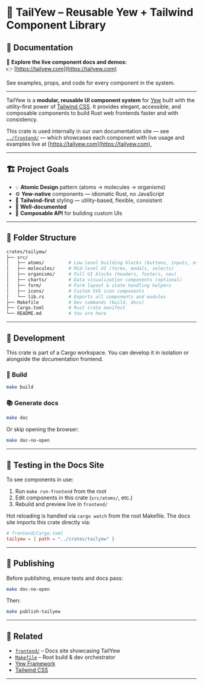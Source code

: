 <!-- crates/tailyew/README.md -->
# 🧩 TailYew – Reusable Yew + Tailwind Component Library

## 📘 Documentation

🧪 **Explore the live component docs and demos:**  
👉 [https://tailyew.com](https://tailyew.com)

See examples, props, and code for every component in the system.

---

TailYew is a **modular, reusable UI component system** for [Yew](https://yew.rs) built with the utility-first power of [Tailwind CSS](https://tailwindcss.com). It provides elegant, accessible, and composable components to build Rust web frontends faster and with consistency.

This crate is used internally in our own documentation site — see [`../frontend/`](../../frontend) — which showcases each component with live usage and examples live at [https://tailyew.com](https://tailyew.com),

---

## 🏗️ Project Goals

- 💡 **Atomic Design** pattern (atoms → molecules → organisms)
- ⚙️ **Yew-native** components — idiomatic Rust, no JavaScript
- 🎨 **Tailwind-first** styling — utility-based, flexible, consistent
- 🧪 **Well-documented** 
- 🧩 **Composable API** for building custom UIs

---

## 📁 Folder Structure

```bash
crates/tailyew/
├── src/
│   ├── atoms/         # Low-level building blocks (buttons, inputs, etc.)
│   ├── molecules/     # Mid-level UI (forms, modals, selects)
│   ├── organisms/     # Full UI blocks (headers, footers, nav)
│   ├── charts/        # Data visualization components (optional)
│   ├── form/          # Form layout & state handling helpers
│   ├── icons/         # Custom SVG icon components
│   └── lib.rs         # Exports all components and modules
├── Makefile           # Dev commands (build, docs)
├── Cargo.toml         # Rust crate manifest
└── README.md          # You are here
```

---

## 🧰 Development

This crate is part of a Cargo workspace. You can develop it in isolation or alongside the documentation frontend.

### 🔧 Build

```bash
make build
```

### 📚 Generate docs

```bash
make doc
```

Or skip opening the browser:

```bash
make doc-no-open
```

---

## 🧪 Testing in the Docs Site

To see components in use:

1. Run `make run-frontend` from the root
2. Edit components in this crate (`src/atoms/`, etc.)
3. Rebuild and preview live in `frontend/`

Hot reloading is handled via `cargo watch` from the root Makefile. The docs site imports this crate directly via:

```toml
# frontend/Cargo.toml
tailyew = { path = "../crates/tailyew" }
```

---

## 🚀 Publishing

Before publishing, ensure tests and docs pass:

```bash
make doc-no-open
```

Then:

```bash
make publish-tailyew
```

---

## 📎 Related

- [`frontend/`](../../frontend) – Docs site showcasing TailYew
- [`Makefile`](../../Makefile) – Root build & dev orchestrator
- [Yew Framework](https://yew.rs/)
- [Tailwind CSS](https://tailwindcss.com/)

---